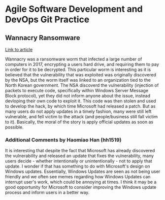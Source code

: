 Agile Software Development and DevOps Git Practice
==================================================

## Wannacry Ransomware

[Link to article](https://www.csoonline.com/article/3227906/ransomware/what-is-wannacry-ransomware-how-does-it-infect-and-who-was-responsible.html)

Wannacry was a ransomware worm that infected a large number of computers in 2017, encrypting a users hard drive, and requiring them to pay in order for it to be decrypted. This particular worm is interesting as it is believed that the vulnerability that was exploited was originally discovered by the NSA, but the worm itself was linked to an organization tied to the North Korean government. The NSA discoverd the vulnerability (injection of packets to execute code, specifically within Windows Server Message Block protocol), yet they did not inform anyone about the issue, instead devloping their own code to exploit it. This code was then stolen and used to develop the hack, by which time Microsoft had released a patch. But as many users do not apply updates in a timely fashion, many were still left vulnerable, and fell victim to the attack (and people/business still fall victim to it). Basically, the moral of the story is apply official updates as soon as possible.

### Additional Comments by Haomiao Han (hh1519)
It is interesting that despite the fact that Microsoft has already discovered the vulnerability and released an update that fixes the vulnerability, many users decide - whether intentionally or unintentionally - not to apply that update. I wonder if that has something to do with Microsoft's design on Windows updates. Essentially, Windows Updates are seen as not being user friendly and we often see memes regarding how Windows Updates can interrupt user's work, which could be annoying at times. I think it may be a good opportunity for Microsoft to consider improving the Windows update process and inform users in a better way.